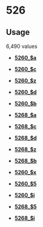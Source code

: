# 526

## Usage

6,490 values

-   **[5260\_$a](../../tags/526/5260_a-1.md)**  

-   **[5260\_$c](../../tags/526/5260_c-2.md)**  

-   **[5260\_$z](../../tags/526/5260_z-3.md)**  

-   **[5260\_$d](../../tags/526/5260_d-4.md)**  

-   **[5260\_$b](../../tags/526/5260_b-5.md)**  

-   **[5268\_$a](../../tags/526/5268_a-6.md)**  

-   **[5268\_$c](../../tags/526/5268_c-7.md)**  

-   **[5268\_$d](../../tags/526/5268_d-8.md)**  

-   **[5268\_$z](../../tags/526/5268_z-9.md)**  

-   **[5268\_$b](../../tags/526/5268_b-10.md)**  

-   **[5260\_$x](../../tags/526/5260_x-11.md)**  

-   **[5260\_$5](../../tags/526/5260_5-12.md)**  

-   **[5260\_$i](../../tags/526/5260_i-13.md)**  

-   **[5268\_$5](../../tags/526/5268_5-14.md)**  

-   **[5268\_$i](../../tags/526/5268_i-15.md)**  


